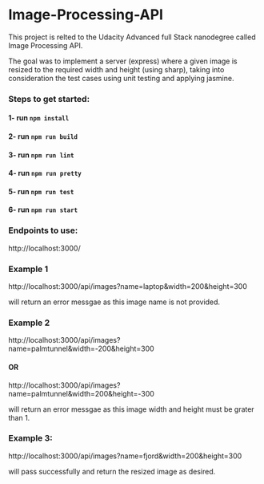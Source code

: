 # Image-Processing-API

This project is relted to the Udacity Advanced full Stack nanodegree called Image Processing API.

The goal was to implement a server (express) where a given image is resized to the required width and height (using sharp), taking into consideration the test cases using unit testing and applying jasmine.

### Steps to get started:

#### 1- run `npm install`
#### 2- run `npm run build`
#### 3- run `npm run lint`
#### 4- run `npm run pretty`
#### 5- run `npm run test`
#### 6- run `npm run start`

### Endpoints to use:
http://localhost:3000/

### Example 1
http://localhost:3000/api/images?name=laptop&width=200&height=300

will return an error messgae as this image name is not provided.

### Example 2
http://localhost:3000/api/images?name=palmtunnel&width=-200&height=300
#### OR
http://localhost:3000/api/images?name=palmtunnel&width=200&height=-300

will return an error messgae as this image width and height must be grater than 1.

### Example 3:
http://localhost:3000/api/images?name=fjord&width=200&height=300

will pass successfully and return the resized image as desired.
